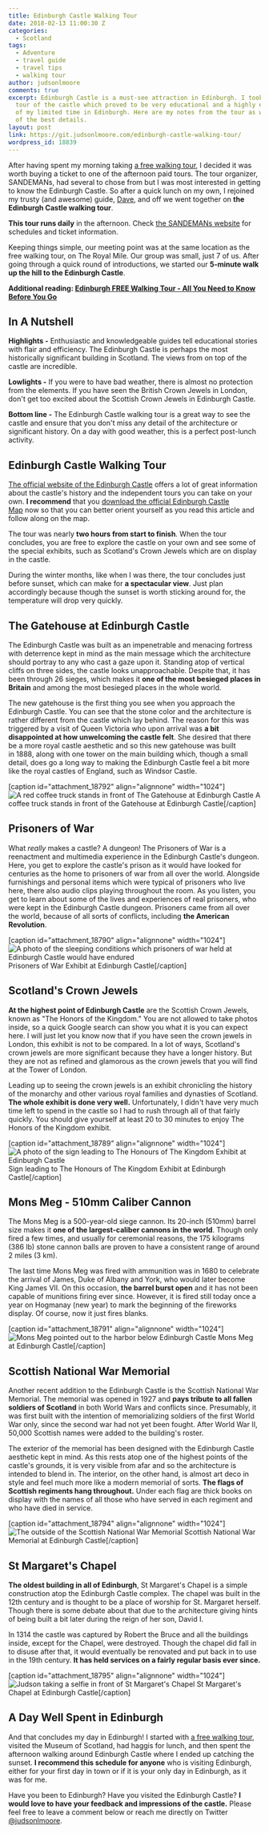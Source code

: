 ```yaml
---
title: Edinburgh Castle Walking Tour
date: 2018-02-13 11:00:30 Z
categories:
  - Scotland
tags:
  - Adventure
  - travel guide
  - travel tips
  - walking tour
author: judsonlmoore
comments: true
excerpt: Edinburgh Castle is a must-see attraction in Edinburgh. I took a walking
  tour of the castle which proved to be very educational and a highly efficient use
  of my limited time in Edinburgh. Here are my notes from the tour as well as photos
  of the best details.
layout: post
link: https://git.judsonlmoore.com/edinburgh-castle-walking-tour/
wordpress_id: 18839
---
```


After having spent my morning taking [a free walking tour](https://www.judsonlmoore.com/edinburgh-free-walking-tour/), I decided it was worth buying a ticket to one of the afternoon paid tours. The tour organizer, SANDEMANs, had several to chose from but I was most interested in getting to know the Edinburgh Castle. So after a quick lunch on my own, I rejoined my trusty (and awesome) guide, [Dave](http://www.neweuropetours.eu/Edinburgh/en/Guides/Details/Yb9onL/dave), and off we went together on **the Edinburgh Castle walking tour**.

**This tour runs daily** in the afternoon. Check [the SANDEMANs website](http://www.neweuropetours.eu/edinburgh/en/home?&Tour=8276) for schedules and ticket information.

Keeping things simple, our meeting point was at the same location as the free walking tour, on The Royal Mile. Our group was small, just 7 of us. After going through a quick round of introductions, we started our **5-minute walk up the hill to the Edinburgh Castle**.

**Additional reading: [Edinburgh FREE Walking Tour - All You Need to Know Before You Go](https://www.judsonlmoore.com/edinburgh-free-walking-tour/)**

## In A Nutshell

**Highlights -** Enthusiastic and knowledgeable guides tell educational stories with flair and efficiency. The Edinburgh Castle is perhaps the most historically significant building in Scotland. The views from on top of the castle are incredible.

**Lowlights -** If you were to have bad weather, there is almost no protection from the elements. If you have seen the British Crown Jewels in London, don't get too excited about the Scottish Crown Jewels in Edinburgh Castle.

**Bottom line -** The Edinburgh Castle walking tour is a great way to see the castle and ensure that you don't miss any detail of the architecture or significant history. On a day with good weather, this is a perfect post-lunch activity.

## Edinburgh Castle Walking Tour

[The official website of the Edinburgh Castle](https://www.edinburghcastle.gov.uk) offers a lot of great information about the castle's history and the independent tours you can take on your own. **I recommend** that you [download the official Edinburgh Castle Map](../assets/images/2018/01/edinburgh-castle-orientation-map.pdf) now so that you can better orient yourself as you read this article and follow along on the map.

The tour was nearly **two hours from start to finish**. When the tour concludes, you are free to explore the castle on your own and see some of the special exhibits, such as Scotland's Crown Jewels which are on display in the castle.

During the winter months, like when I was there, the tour concludes just before sunset, which can make for **a spectacular view**. Just plan accordingly because though the sunset is worth sticking around for, the temperature will drop very quickly.

## The Gatehouse at Edinburgh Castle

The Edinburgh Castle was built as an impenetrable and menacing fortress with deterrence kept in mind as the main message which the architecture should portray to any who cast a gaze upon it. Standing atop of vertical cliffs on three sides, the castle looks unapproachable. Despite that, it has been through 26 sieges, which makes it **one of the most besieged places in Britain** and among the most besieged places in the whole world.

The new gatehouse is the first thing you see when you approach the Edinburgh Castle. You can see that the stone color and the architecture is rather different from the castle which lay behind. The reason for this was triggered by a visit of Queen Victoria who upon arrival was **a bit disappointed at how unwelcoming the castle felt**. She desired that there be a more royal castle aesthetic and so this new gatehouse was built in 1888, along with one tower on the main building which, though a small detail, does go a long way to making the Edinburgh Castle feel a bit more like the royal castles of England, such as Windsor Castle.

[caption id="attachment_18792" align="alignnone" width="1024"]![A red coffee truck stands in front of The Gatehouse at Edinburgh Castle](../assets/images/2018/01/castle-walking-tour-edinburgh-new-gatehouse-coffee-truck.jpg) A coffee truck stands in front of the Gatehouse at Edinburgh Castle[/caption]

## Prisoners of War

What *really* makes a castle? A dungeon! The Prisoners of War is a reenactment and multimedia experience in the Edinburgh Castle's dungeon. Here, you get to explore the castle's prison as it would have looked for centuries as the home to prisoners of war from all over the world. Alongside furnishings and personal items which were typical of prisoners who live here, there also audio clips playing throughout the room. As you listen, you get to learn about some of the lives and experiences of real prisoners, who were kept in the Edinburgh Castle dungeon. Prisoners came from all over the world, because of all sorts of conflicts, including **the American Revolution**.

[caption id="attachment_18790" align="alignnone" width="1024"]![A photo of the sleeping conditions which prisoners of war held at Edinburgh Castle would have endured](../assets/images/2018/01/castle-walking-tour-edinburgh-military-prison.jpg) Prisoners of War Exhibit at Edinburgh Castle[/caption]

## Scotland's Crown Jewels

**At the highest point of Edinburgh Castle** are the Scottish Crown Jewels, known as "The Honors of the Kingdom." You are not allowed to take photos inside, so a quick Google search can show you what it is you can expect here. I will just let you know now that if you have seen the crown jewels in London, this exhibit is not to be compared. In a lot of ways, Scotland's crown jewels are more significant because they have a longer history. But they are not as refined and glamorous as the crown jewels that you will find at the Tower of London.

Leading up to seeing the crown jewels is an exhibit chronicling the history of the monarchy and other various royal families and dynasties of Scotland. **The whole exhibit is done very well.** Unfortunately, I didn't have very much time left to spend in the castle so I had to rush through all of that fairly quickly. You should give yourself at least 20 to 30 minutes to enjoy The Honors of the Kingdom exhibit.

[caption id="attachment_18789" align="alignnone" width="1024"]![A photo of the sign leading to The Honours of The Kingdom Exhibit at Edinburgh Castle](../assets/images/2018/01/castle-walking-tour-edinburgh-crown-jewles-sign.jpg) Sign leading to The Honours of The Kingdom Exhibit at Edinburgh Castle[/caption]

## Mons Meg - 510mm Caliber Cannon

The Mons Meg is a 500-year-old siege cannon. Its 20-inch (510mm) barrel size makes it **one of the largest-caliber cannons in the world**. Though only fired a few times, and usually for ceremonial reasons, the 175 kilograms (386 lb) stone cannon balls are proven to have a consistent range of around 2 miles (3 km).

The last time Mons Meg was fired with ammunition was in 1680 to celebrate the arrival of James, Duke of Albany and York, who would later become King James VII. On this occasion, **the barrel burst open** and it has not been capable of munitions firing ever since. However, it is fired still today once a year on Hogmanay (new year) to mark the beginning of the fireworks display. Of course, now it just fires blanks.

[caption id="attachment_18791" align="alignnone" width="1024"]![Mons Meg pointed out to the harbor below Edinburgh Castle](../assets/images/2018/01/castle-walking-tour-edinburgh-mons-meg.jpg) Mons Meg at Edinburgh Castle[/caption]

## Scottish National War Memorial

Another recent addition to the Edinburgh Castle is the Scottish National War Memorial. The memorial was opened in 1927 and **pays tribute to all fallen soldiers of Scotland** in both World Wars and conflicts since. Presumably, it was first built with the intention of memorializing soldiers of the first World War only, since the second war had not yet been fought. After World War II, 50,000 Scottish names were added to the building's roster.

The exterior of the memorial has been designed with the Edinburgh Castle aesthetic kept in mind. As this rests atop one of the highest points of the castle's grounds, it is very visible from afar and so the architecture is intended to blend in. The interior, on the other hand, is almost art deco in style and feel much more like a modern memorial of sorts. **The flags of Scottish regiments hang throughout.** Under each flag are thick books on display with the names of all those who have served in each regiment and who have died in service.

[caption id="attachment_18794" align="alignnone" width="1024"]![The outside of the Scottish National War Memorial](../assets/images/2018/01/castle-walking-tour-edinburgh-scottish-national-war-memorial.jpg) Scottish National War Memorial at Edinburgh Castle[/caption]

## St Margaret's Chapel

**The oldest building in all of Edinburgh**, St Margaret's Chapel is a simple construction atop the Edinburgh Castle complex. The chapel was built in the 12th century and is thought to be a place of worship for St. Margaret herself. Though there is some debate about that due to the architecture giving hints of being built a bit later during the reign of her son, David I.

In 1314 the castle was captured by Robert the Bruce and all the buildings inside, except for the Chapel, were destroyed. Though the chapel did fall in to disuse after that, it would eventually be renovated and put back in to use in the 19th century. **It has held services on a fairly regular basis ever since.**

[caption id="attachment_18795" align="alignnone" width="1024"]![Judson taking a selfie in front of St Margaret's Chapel](../assets/images/2018/01/castle-walking-tour-edinburgh-st-margarets-chapel-judson.jpg) St Margaret's Chapel at Edinburgh Castle[/caption]

## A Day Well Spent in Edinburgh

And that concludes my day in Edinburgh! I started with [a free walking tour](https://www.judsonlmoore.com/edinburgh-free-walking-tour/), visited the Museum of Scotland, had haggis for lunch, and then spent the afternoon walking around Edinburgh Castle where I ended up catching the sunset. **I recommend this schedule for anyone** who is visiting Edinburgh, either for your first day in town or if it is your only day in Edinburgh, as it was for me.

Have you been to Edinburgh? Have you visited the Edinburgh Castle? **I would love to have your feedback and impressions of the castle.** Please feel free to leave a comment below or reach me directly on Twitter [@judsonlmoore](https://www.twitter.com/judsonlmoore).
